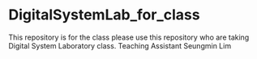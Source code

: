 # DigitalSystemLab_for_class
This repository is for the class please use this repository who are taking Digital System Laboratory class.
Teaching Assistant Seungmin Lim
